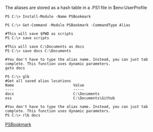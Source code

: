  The aliases are stored as a hash table in a .PS1 file in $env:UserProfile

    PS C:\> Install-Module -Name PSBookmark

    PS C:\> Get-Command -Module PSBookmark -CommandType Alias

    #This will save $PWD as scripts
    PS C:\> save scripts 

    #This will save C:\Documents as docs
    PS C:\> save docs C:\Documents

    #You don't have to type the alias name. Instead, you can just tab complete. This function uses dynamic parameters.
    goto docs

    PS C:\> glb
    #Get all saved alias locations
    Name                           Value                                                                                           
    ----                           -----                                                                                           
    docs                           C:\Documents                                                                                                                                          
    oss                            C:\Documents\Github    

    #You don't have to type the alias name. Instead, you can just tab complete. This function uses dynamic parameters.
    PS C:\> rlb docs    

[PSBookmark](https://github.com/rchaganti/PSBookmark)